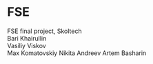 # FSE
FSE final project, Skoltech\
Bari Khairullin  
Vasiliy Viskov  
Max Komatovskiy
Nikita Andreev
Artem Basharin
